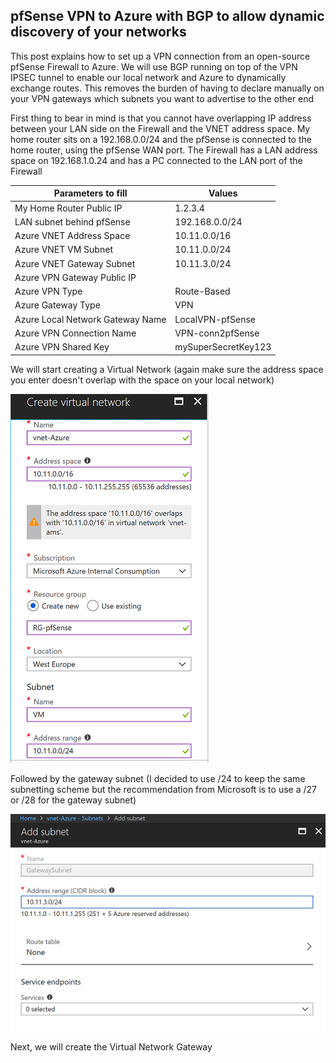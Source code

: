 ## pfSense VPN to Azure with BGP to allow dynamic discovery of your networks

This post explains how to set up a VPN connection from an open-source pfSense Firewall to Azure. We will use BGP running on top of the VPN IPSEC tunnel to enable our local network and Azure to dynamically exchange routes. This removes the burden of having to declare manually on your VPN gateways which subnets you want to advertise to the other end

First thing to bear in mind is that you cannot have overlapping IP address between your LAN side on the Firewall and the VNET address space. My home router sits on a 192.168.0.0/24 and the pfSense is connected to the home router, using the pfSense WAN port. The Firewall has a LAN address space on 192.168.1.0.24 and has a PC connected to the LAN port of the Firewall

| Parameters to fill  | Values |
| --- | --- | 
| My Home Router Public IP  | 1.2.3.4 |
| LAN subnet behind pfSense  | 192.168.0.0/24 |
| Azure VNET Address Space  | 10.11.0.0/16  |
| Azure VNET VM Subnet  | 10.11.0.0/24  |
| Azure VNET Gateway Subnet   | 10.11.3.0/24  |
| Azure VPN Gateway Public IP  |   |
| Azure VPN Type  | Route-Based |
| Azure Gateway Type  | VPN |
| Azure Local Network Gateway Name  | LocalVPN-pfSense  |
| Azure VPN Connection Name  | VPN-conn2pfSense  |
| Azure VPN Shared Key  | mySuperSecretKey123 |

We will start creating a Virtual Network (again make sure the address space you enter doesn't overlap with the space on your local network)

![image of vnet](/images/vnet-azure.PNG)

Followed by the gateway subnet (I decided to use /24 to keep the same subnetting scheme but the recommendation from Microsoft is to use a /27 or /28 for the gateway subnet)

![image_of_gwsubnet](/images/gw-subnet.PNG)

Next, we will create the Virtual Network Gateway


